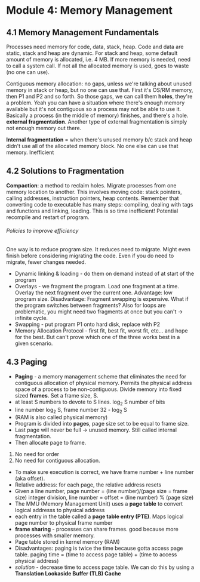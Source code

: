 # Module 4: Memory Management

## 4.1 Memory Management Fundamentals

Processes need memory for code, data, stack, heap. Code and data are static, stack and heap are dynamic. For stack and heap, some default amount of memory is allocated, i.e. 4 MB. If more memory is needed, need to call a system call. If not all the allocated memory is used, goes to waste (no one can use).

Contiguous memory allocation: no gaps, unless we're talking about unused memory in stack or heap, but no one can use that. First it's OS/RM memory, then P1 and P2 and so forth. So those gaps, we can call them **holes**, they're a problem. Yeah you can have a situation where there's enough memory available but it's not contiguous so a process may not be able to use it. Basically a process (in the middle of memory) finishes, and there's a hole. **external fragmentation**. Another type of external fragmentation is simply not enough memory out there.

**Internal fragmentation** = when there's unused memory b/c stack and heap didn't use all of the allocated memory block. No one else can use that memory. Inefficient

## 4.2 Solutions to Fragmentation

**Compaction**: a method to reclaim holes. Migrate processes from one memory location to another. This involves moving code: stack pointers, calling addresses, instruction pointers, heap contents. Remember that converting code to executable has many steps: compiling, dealing with tags and functions and linking, loading. This is so time inefficient! Potential recompile and restart of program.
###### Policies to improve efficiency
One way is to reduce program size. It reduces need to migrate. Might even finish before considering migrating the code. Even if you do need to migrate, fewer changes needed.
+ Dynamic linking & loading - do them on demand instead of at start of the program
+ Overlays - we fragment the program. Load one fragment at a time. Overlay the next fragment over the current one. Advantage: low program size. Disadvantage: Fragment swapping is expensive. What if the program switches between fragments? Also for loops are problematic, you might need two fragments at once but you can't -> infinite cycle.
+ Swapping - put program P1 onto hard disk, replace with P2
+ Memory Allocation Protocol - first fit, best fit, worst fit, etc... and hope for the best. But can't prove which one of the three works best in a given scenario.

## 4.3 Paging

+ **Paging** - a memory management scheme that eliminates the need for contiguous allocation of physical memory. Permits the physical address space of a process to be non-contiguous. Divide memory into fixed sized **frames**. Set a frame size, S.
+ at least S numbers to devote to S lines. log<sub>2</sub> S number of bits
+ line number log<sub>2</sub> S, frame number 32 - log<sub>2</sub> S
+ (RAM is also called physical memory)
+ Program is divided into **pages**, page size set to be equal to frame size.
+ Last page will never be full -> unused memory. Still called internal fragmentation.
+ Then allocate page to frame.
1. No need for order
2. No need for contiguous allocation.
+ To make sure execution is correct, we have frame number + line number (aka offset).
+ Relative address: for each page, the relative address resets
+ Given a line number, page number = (line number)/(page size = frame size) integer division, line number = offset = (line number) % (page size)
+ The MMU (Memory Management Unit) uses a **page table** to convert logical addresss to physical address
+ each entry in the table called a **page table entry (PTE)**. Maps logical page number to physical frame number
+ **frame sharing** - processes can share frames. good because more processes with smaller memory.
+ Page table stored in kernel memory (RAM)
+ Disadvantages: paging is twice the time because gotta access page table. paging time = (time to access page table) + (time to access physical address)
+ *solution* - decrease time to access page table. We can do this by using a **Translation Lookaside Buffer (TLB) Cache** 
